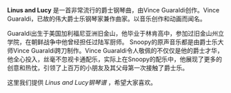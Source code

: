 

**Linus and Lucy** 是一首非常流行的爵士钢琴曲，由Vince Guaraldi创作。Vince
Guaraldi，已故的伟大爵士乐钢琴家兼作曲家。以音乐创作和动画而闻名。

  
Guaraldi出生于美国加利福尼亚洲旧金山，他毕业于林肯高中，参加过旧金山州立学院，在朝鲜战争中他曾经担任过陆军厨师。
Snoopy的原声音乐都是由爵士乐大师Vince Guaraldi跨刀制作。Vince
Guaraldi令人敬佩的不仅仅是他的爵士才华，他全心投入，丝毫不忽视卡通配乐，实际上在Snoopy的配乐中，他展现了更多的创意和热忱，引领了上百万的小朋友及其父母第一次接触了爵士乐。

  
这里我们提供 _Linus and Lucy钢琴谱_ ，希望大家喜欢。

